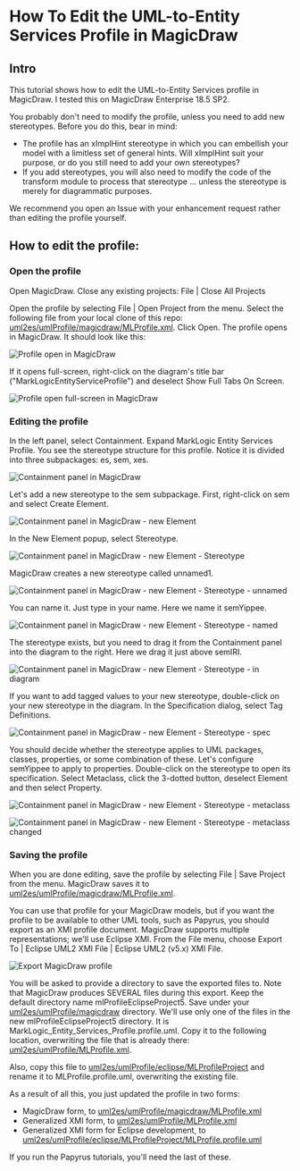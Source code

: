 # How To Edit the UML-to-Entity Services Profile in MagicDraw

## Intro
This tutorial shows how to edit the UML-to-Entity Services profile in MagicDraw. I tested this on MagicDraw Enterprise 18.5 SP2. 

You probably don't need to modify the profile, unless you need to add new stereotypes. Before you do this, bear in mind:
- The profile has an xImplHint stereotype in which you can embellish your model with a limitless set of general hints.  Will xImplHint suit your purpose, or do you still need to add your own stereotypes?
- If you add stereotypes, you will also need to modify the code of the transform module to process that stereotype ... unless the stereotype is merely for diagrammatic purposes.

We recommend you open an Issue with your enhancement request rather than editing the profile yourself.

## How to edit the profile:

### Open the profile

Open MagicDraw. Close any existing projects: File | Close All Projects

Open the profile by selecting File | Open Project from the menu. Select the following file from your local clone of this repo: [uml2es/umlProfile/magicdraw/MLProfile.xml](../umlProfile/magicdraw/MLProfile.xml). Click Open. The profile opens in MagicDraw. It should look like this:

![Profile open in MagicDraw](images/md_profile_afteropen.png)

If it opens full-screen, right-click on the diagram's title bar ("MarkLogicEntityServiceProfile") and deselect Show Full Tabs On Screen.

![Profile open full-screen in MagicDraw](images/md_profile_fullscreen.png)

### Editing the profile

In the left panel, select Containment. Expand MarkLogic Entity Services Profile. You see the stereotype structure for this profile. Notice it is divided into three subpackages: es, sem, xes.

![Containment panel in MagicDraw](images/md_profile_containment.png)

Let's add a new stereotype to the sem subpackage. First, right-click on sem and select Create Element.

![Containment panel in MagicDraw - new Element](images/md_profile_newelem.png)

In the New Element popup, select Stereotype.

![Containment panel in MagicDraw - new Element - Stereotype](images/md_profile_newelem_stereotype.png)

MagicDraw creates a new stereotype called unnamed1. 

![Containment panel in MagicDraw - new Element - Stereotype - unnamed](images/md_profile_newelem_unnamed.png)

You can name it. Just type in your name. Here we name it semYippee.

![Containment panel in MagicDraw - new Element - Stereotype - named](images/md_profile_newelem_named.png)

The stereotype exists, but you need to drag it from the Containment panel into the diagram to the right. Here we drag it just above semIRI.

![Containment panel in MagicDraw - new Element - Stereotype - in diagram](images/md_profile_newelem_canvas.png)

If you want to add tagged values to your new stereotype, double-click on your new stereotype in the diagram. In the Specification dialog, select Tag Definitions. 

![Containment panel in MagicDraw - new Element - Stereotype - spec](images/md_profile_newelem_spec.png)

You should decide whether the stereotype applies to UML packages, classes, properties, or some combination of these. Let's configure semYippee to apply to properties. Double-click on the stereotype to open its specification. Select Metaclass, click the 3-dotted button, deselect Element and then select Property. 

![Containment panel in MagicDraw - new Element - Stereotype - metaclass](images/md_profile_metaclass.png)

![Containment panel in MagicDraw - new Element - Stereotype - metaclass changed](images/md_profile_metaclass2.png)

### Saving the profile

When you are done editing, save the profile by selecting File | Save Project from the menu. MagicDraw saves it to [uml2es/umlProfile/magicdraw/MLProfile.xml](../umlProfile/magicdraw/MLProfile.xml). 

You can use that profile for your MagicDraw models, but if you want the profile to be available to other UML tools, such as Papyrus, you should export as an XMI profile document. MagicDraw supports multiple representations; we'll use Eclipse XMI. From the File menu, choose Export To | Eclipse UML2 XMI File | Eclipse UML2 (v5.x) XMI File.

![Export MagicDraw profile](images/md_profile_export.png)

You will be asked to provide a directory to save the exported files to. Note that MagicDraw produces SEVERAL files during this export. Keep the default directory name mlProfileEclipseProject5. Save under your [uml2es/umlProfile/magicdraw](../umlProfile/magicdraw) directory. We'll use only one of the files in the new mlProfileEclipseProject5 directory. It is MarkLogic_Entity_Services_Profile.profile.uml. Copy it to the following location, overwriting the file that is already there: [uml2es/umlProfile/MLProfile.xml](../umlProfile/MLProfile.xml). 

Also, copy this file to [uml2es/umlProfile/eclipse/MLProfileProject](../umlProfile/eclipse/MLProfileProject) and rename it to MLProfile.profile.uml, overwriting the existing file. 

As a result of all this, you just updated the profile in two forms:

- MagicDraw form, to [uml2es/umlProfile/magicdraw/MLProfile.xml](../umlProfile/magicdraw/MLProfile.xml)
- Generalized XMI form, to [uml2es/umlProfile/MLProfile.xml](../umlProfile/MLProfile.xml)
- Generalized XMI form for Eclipse development, to [uml2es/umlProfile/eclipse/MLProfileProject/MLProfile.profile.uml](../umlProfile/eclipse/MLProfileProject/MLProfile.profile.uml)

If you run the Papyrus tutorials, you'll need the last of these.


